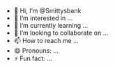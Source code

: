 - 👋 Hi, I’m @Smittysbank
- 👀 I’m interested in ...
- 🌱 I’m currently learning ...
- 💞️ I’m looking to collaborate on ...
- 📫 How to reach me ...
- 😄 Pronouns: ...
- ⚡ Fun fact: ...

<!---
Smittysbank/Smittysbank is a ✨ special ✨ repository because its `README.md` (this file) appears on your GitHub profile.
You can click the Preview link to take a look at your changes.
--->
